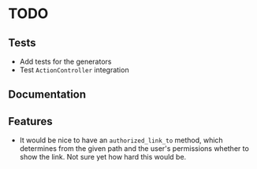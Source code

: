 # TODO

## Tests

- Add tests for the generators
- Test `ActionController` integration

## Documentation

## Features

- It would be nice to have an `authorized_link_to` method, which determines from the given path and the user's permissions whether to show the link. Not sure yet how hard this would be.
